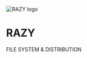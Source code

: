![RAZY logo](https://github.com/ayoubgorry/RAZY/assets/146426121/d443f365-d35a-4636-8bec-9b8621c7aef0)
# RAZY
FILE SYSTEM &amp; DISTRIBUTION 
